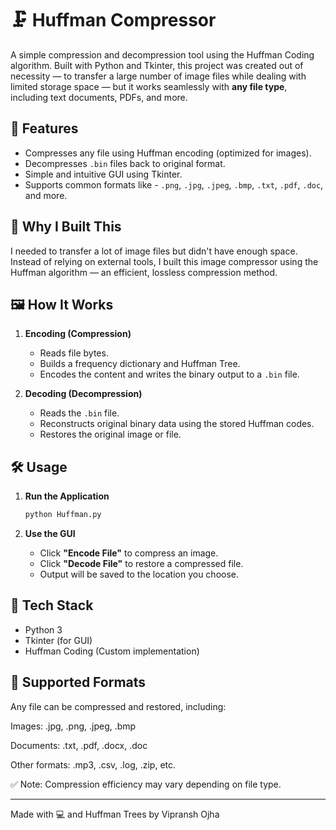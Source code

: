 # 🗜️ Huffman Compressor

A simple compression and decompression tool using the Huffman Coding algorithm. Built with Python and Tkinter, this project was created out of necessity — to transfer a large number of image files while dealing with limited storage space
— but it works seamlessly with **any file type**, including text documents, PDFs, and more.

## 🚀 Features

- Compresses any file using Huffman encoding (optimized for images).
- Decompresses `.bin` files back to original format.
- Simple and intuitive GUI using Tkinter.
- Supports common formats like - `.png`, `.jpg`, `.jpeg`, `.bmp`, `.txt`, `.pdf`, `.doc`, and more.
  
## 🧠 Why I Built This

I needed to transfer a lot of image files but didn't have enough space. Instead of relying on external tools, I built this image compressor using the Huffman algorithm — an efficient, lossless compression method.

## 🖼️ How It Works

1. **Encoding (Compression)**
   - Reads file bytes.
   - Builds a frequency dictionary and Huffman Tree.
   - Encodes the content and writes the binary output to a `.bin` file.

2. **Decoding (Decompression)**
   - Reads the `.bin` file.
   - Reconstructs original binary data using the stored Huffman codes.
   - Restores the original image or file.

## 🛠️ Usage

1. **Run the Application**
   ```bash
   python Huffman.py
   ```
2. **Use the GUI**

   * Click **"Encode File"** to compress an image.
   * Click **"Decode File"** to restore a compressed file.
   * Output will be saved to the location you choose.

## 🐍 Tech Stack

* Python 3
* Tkinter (for GUI)
* Huffman Coding (Custom implementation)

## 📂 Supported Formats

Any file can be compressed and restored, including:

Images: .jpg, .png, .jpeg, .bmp

Documents: .txt, .pdf, .docx, .doc

Other formats: .mp3, .csv, .log, .zip, etc.

✅ Note: Compression efficiency may vary depending on file type.

---

Made with 💻 and Huffman Trees by Vipransh Ojha
